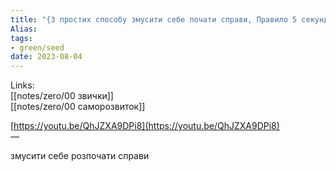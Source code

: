 ```yaml
---
title: "{3 простих способу змусити себе почати справи, Правило 5 секунд, Зейгарник ефект}"
Alias: 
tags:
- green/seed
date: 2023-08-04
---
```

Links:  
[[notes/zero/00 звички]]  
[[notes/zero/00 саморозвиток]]

[https://youtu.be/QhJZXA9DPi8](https://youtu.be/QhJZXA9DPi8)  
— 

змусити себе розпочати справи